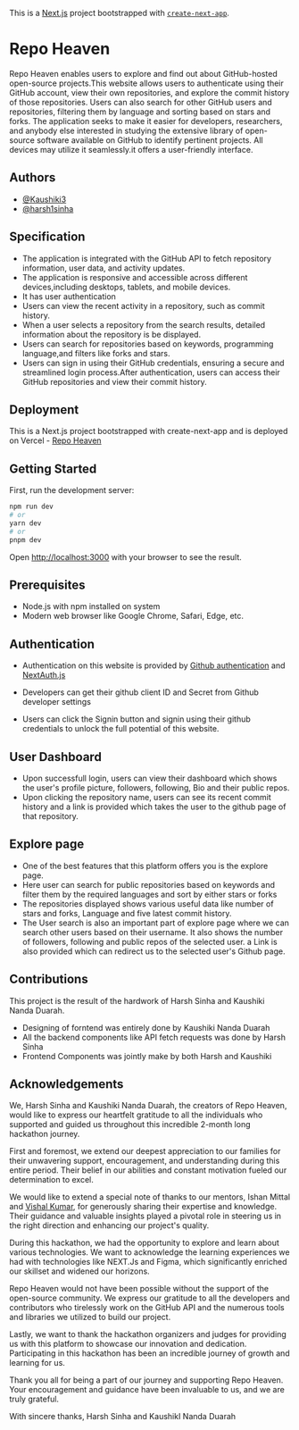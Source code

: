 This is a [Next.js](https://nextjs.org/) project bootstrapped with [`create-next-app`](https://github.com/vercel/next.js/tree/canary/packages/create-next-app).


# Repo Heaven

Repo Heaven enables users to explore and find out about GitHub-hosted open-source projects.This website allows users to authenticate using their GitHub account, view their own repositories, and explore the commit history of those repositories. Users can also search for other GitHub users and repositories, filtering them by language and sorting based on stars and forks. The application seeks to make it easier for developers, researchers, and anybody else interested in studying the extensive library of open-source software available on GitHub to identify pertinent projects. All devices may utilize it seamlessly.it offers a user-friendly interface.


## Authors

- [@Kaushiki3](https://github.com/Kaushiki3)
- [@harsh1sinha](https://github.com/harsh1sinha)


## Specification

- The application is integrated with the GitHub API to fetch repository information, user data, and activity updates.
- The application is responsive and accessible across different devices,including desktops, tablets, and mobile devices.
- It has user authentication
- Users can view the recent activity in a repository, such as commit history.
- When a user selects a repository from the search results, detailed information about the repository is be displayed.
- Users can search for repositories based on keywords, programming language,and filters like forks and stars.
- Users can sign in using their GitHub credentials, ensuring a secure and streamlined login process.After authentication, users can access their GitHub repositories and view their commit history.


## Deployment

This is a Next.js project bootstrapped with create-next-app and is deployed on Vercel - [Repo Heaven](https://repo-heaven.vercel.app/)


## Getting Started

First, run the development server:

```bash
npm run dev
# or
yarn dev
# or
pnpm dev
```

Open [http://localhost:3000](http://localhost:3000) with your browser to see the result.

## Prerequisites
- Node.js with npm installed on system
- Modern web browser like Google Chrome, Safari, Edge, etc.


## Authentication
- Authentication on this website is provided by [Github authentication](https://docs.github.com/en/authentication) and [NextAuth.js](https://next-auth.js.org/getting-started/introduction)

- Developers can get their github client ID and Secret from Github developer settings
- Users can click the Signin button and signin using their github credentials to unlock the full potential of this website.

## User Dashboard
- Upon successfull login, users can view their dashboard which shows the user's profile picture, followers, following, Bio and their public repos.
- Upon clicking the repository name, users can see its recent commit history and a link is provided which takes the user to the github page of that repository.

## Explore page
- One of the best features that this platform offers you is the explore page.
- Here user can search for public repositories based on keywords and filter them by the required languages and sort by either stars or forks
- The repositories displayed shows various useful data like number of stars and forks, Language and five latest commit history.
- The User search is also an important part of explore page where we can search other users based on their username. It also shows the number of followers, following and public repos of the selected user. a Link is also provided which can redirect us to the selected user's Github page.


## Contributions

This project is the result of the hardwork of Harsh Sinha and Kaushiki Nanda Duarah.

- Designing of forntend was entirely done by Kaushiki Nanda Duarah
- All the backend components like API fetch requests was done by Harsh Sinha
- Frontend Components was jointly make by both Harsh and Kaushiki

## Acknowledgements

We, Harsh Sinha and Kaushiki Nanda Duarah, the creators of Repo Heaven, would like to express our heartfelt gratitude to all the individuals who supported and guided us throughout this incredible 2-month long hackathon journey.

First and foremost, we extend our deepest appreciation to our families for their unwavering support, encouragement, and understanding during this entire period. Their belief in our abilities and constant motivation fueled our determination to excel.

We would like to extend a special note of thanks to our mentors, Ishan Mittal and [Vishal Kumar](https://github.com/Shuffled720), for generously sharing their expertise and knowledge. Their guidance and valuable insights played a pivotal role in steering us in the right direction and enhancing our project's quality.

During this hackathon, we had the opportunity to explore and learn about various technologies. We want to acknowledge the learning experiences we had with technologies like NEXT.Js and Figma, which significantly enriched our skillset and widened our horizons.

Repo Heaven would not have been possible without the support of the open-source community. We express our gratitude to all the developers and contributors who tirelessly work on the GitHub API and the numerous tools and libraries we utilized to build our project.

Lastly, we want to thank the hackathon organizers and judges for providing us with this platform to showcase our innovation and dedication. Participating in this hackathon has been an incredible journey of growth and learning for us.

Thank you all for being a part of our journey and supporting Repo Heaven. Your encouragement and guidance have been invaluable to us, and we are truly grateful.

With sincere thanks,
Harsh Sinha and KaushikI Nanda Duarah
